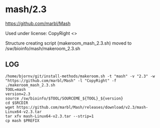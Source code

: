 mash/2.3
========================

<https://github.com/marbl/Mash>

Used under license:
CopyRight
<>

Structure creating script (makeroom_mash_2.3.sh) moved to /sw/bioinfo/mash/makeroom_2.3.sh

LOG
---

    /home/bjornv/git/install-methods/makeroom.sh -t "mash" -v "2.3" -w "https://github.com/marbl/Mash" -l "CopyRight" -f
    ./makeroom_mash_2.3.sh
    TOOL=mash
    version=2.3
    source /sw/bioinfo/$TOOL/SOURCEME_${TOOL}_${version}
    cd $SRCDIR
    wget https://github.com/marbl/Mash/releases/download/v2.3/mash-Linux64-v2.3.tar
    tar xfv mash-Linux64-v2.3.tar --strip=1
    cp mash $PREFIX

